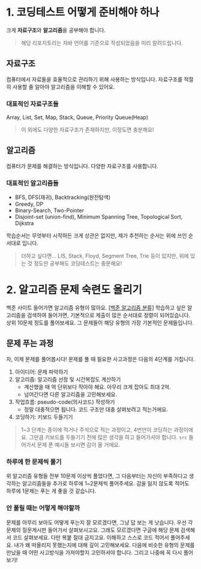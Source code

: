 # 1. 코딩테스트 어떻게 준비해야 하나
크게 **자료구조**와 **알고리즘**을 공부해야 합니다.
> 해당 리포지토리는 자바 언어를 기준으로 작성되었음을 미리 알려드립니다.

## 자료구조
컴퓨터에서 자료들을 효율적으로 관리하기 위해 사용하는 방식입니다. 자료구조를 적절히 사용할 줄 알아야 알고리즘을 이해할 수 있어요.

### 대표적인 자료구조들
Array, List, Set, Map, Stack, Queue, Priority Queue(Heap)
> 이 외에도 다양한 자료구조가 존재하지만, 이정도면 충분해요!

## 알고리즘
컴퓨터가 문제를 해결하는 방식입니다. 다양한 자료구조를 사용합니다.

### 대표적인 알고리즘들
- BFS, DFS(재귀), Backtracking(완전탐색)
- Greedy, DP
- Binary-Search, Two-Pointer
- Disjoint-set (union-find), Minimum Spanning Tree, Topological Sort, Dijkstra
  
학습순서는 무엇부터 시작하든 크게 상관은 없지만, 제가 추천하는 순서는 위에 쓰인 순서대로 입니다.
> 더하고 싶다면... LIS, Stack, Floyd, Segment Tree, Trie 등이 있지만, 위에 있는 것 정도만 공부해도 코딩테스트는 충분해요!


# 2. 알고리즘 문제 숙련도 올리기
백준 사이트 들어가면 알고리즘 유형이 많아요. 
[[백준 알고리즘 분류](https://www.acmicpc.net/problem/tags)]
학습하고 싶은 알고리즘을 검색하여 들어가면, 기본적으로 제출이 많은 순서대로 정렬이 되어있습니다. 상위 10문제 정도를 풀어보세요. 그 문제들이 해당 유형의 가장 기본적인 문제들입니다.

## 문제 푸는 과정
자, 이제 문제를 풀어봅시다! 문제를 풀 때 필요한 사고과정은 다음의 4단계를 거칩니다.
1. 아이디어: 문제 파악하기
2. 알고리즘: 알고리즘 선정 및 시간복잡도 계산하기 
   - 계산했을 때 억 단위보다 작아야 해요. 아무리 크게 잡아도 최대 2억.
   - 넘어간다면 다른 알고리즘을 고민해보세요.
3. 작업흐름: pseudo-code(의사코드) 작성하기
   - 정말 대충적으면 됩니다. 코드 구조만 대충 살펴보려고 적는거에요.
4. 코딩하기: 키보드 두들기기
   
> 1~3 단계는 종이에 적거나 주석으로 적는 과정이고, 4번만이 코딩하는 과정이에요. 그만큼 키보드를 두들기기 전에 많은 생각을 하고 들어가셔야 합니다. `src` 들어가서 문제 푼 예시들 보시면 감이 올 거에요. 

### 하루에 한 문제씩 풀기
위 알고리즘 유형들 전부 10문제 이상씩 풀었다면, 그 다음부터는 자신이 부족하다고 생각하는 알고리즘들을 추가로 하루에 1~2문제씩 풀어주세요. 감을 잃지 않도록 적어도 하루에 1문제는 푸는 게 좋을 것 같습니다.

### 안 풀릴 때는 어떻게 해야할까
문제를 아무리 보아도 어떻게 푸는지 잘 모르겠다면, 그냥 답 보는 게 낫습니다. 우선 각 문제의 질문게시판 들어가서 살펴보시고요. 그래도 모르겠다면 구글에 해당 문제 검색해서 코드 살펴보세요. 다만 복붙 절대 금지고요. 이해하고 스스로 코드 적어서 풀어주세요. 내가 왜 떠올리지 못했는지에 대해 깊이 고민해보세요. 다음에 비슷한 유형의 문제를 만났을 때 어떤 사고방식을 가져야할지 고민하셔야 합니다. 그리고 나중에 꼭 다시 풀어보기!
